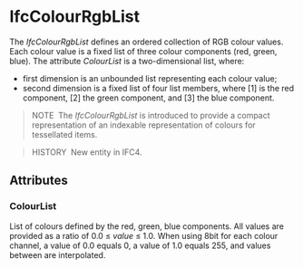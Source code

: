 # IfcColourRgbList

The _IfcColourRgbList_ defines an ordered collection of RGB colour values. Each colour value is a fixed list of three colour components (red, green, blue). The attribute _ColourList_ is a two-dimensional list, where:

* first dimension is an unbounded list representing each colour value;
* second dimension is a fixed list of four list members, where [1] is the red component, [2] the green component, and [3] the blue component.

> NOTE&nbsp; The _IfcColourRgbList_ is introduced to provide a compact representation of an indexable representation of colours for tessellated items.

> HISTORY&nbsp; New entity in IFC4.

## Attributes

### ColourList
List of colours defined by the red, green, blue components. All values are provided as a ratio of 0.0 &le; _value_ &le; 1.0. When using 8bit for each colour channel, a value of 0.0 equals 0, a value of 1.0 equals 255, and values between are interpolated.
